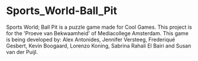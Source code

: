 # Sports_World-Ball_Pit
Sports World; Ball Pit is a puzzle game made for Cool Games. This project is for the 'Proeve van Bekwaamheid' of Mediacollege Amsterdam. This game is being developed by: Alex Antonides, Jennifer Versteeg, Frederiqué Gesbert, Kevin Boogaard, Lorenzo Koning, Sabrina Rahali El Bairi and Susan van der Puijl. 
